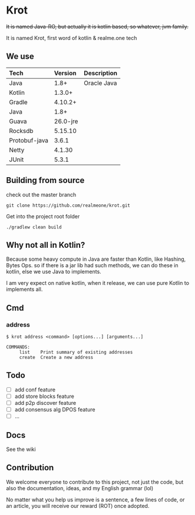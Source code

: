 # Krot


~~It is named Java-RO, but actually it is kotlin based, so whatever, jvm family.~~

It is named Krot, first word of kotlin & realme.one tech

## We use
| Tech | Version | Description |
|:----------|:-------------|:-------------|
| Java | 1.8+| Oracle Java |
| Kotlin | 1.3.0+ | |
| Gradle | 4.10.2+ | |
| Java | 1.8+ | |
| Guava | 26.0-jre | |
| Rocksdb | 5.15.10 | |
| Protobuf-java | 3.6.1 | |
| Netty | 4.1.30 | |
| JUnit | 5.3.1 | |

## Building from source

check out the master branch

```git
git clone https://github.com/realmeone/krot.git
```

Get into the project root folder
 
```shell
./gradlew clean build
```

## Why not all in Kotlin?
Because some heavy compute in Java are faster than Kotlin, like Hashing, Bytes Ops.
so if there is a jar lib had such methods, we can do these in kotlin, else we use Java to implements.

I am very expect on native kotlin, when it release, we can use pure Kotlin to implements all.

## Cmd

### address
```shell
$ krot address <command> [options...] [arguments...]
```
```shell
COMMANDS:
     list    Print summary of existing addresses
     create  Create a new address
```
## Todo
* [ ] add conf feature
* [ ] add store blocks feature
* [ ] add p2p discover feature
* [ ] add consensus alg DPOS feature 
* [ ] ...

## Docs

See the wiki

## Contribution

We welcome everyone to contribute to this project, not just the code, but also the documentation, ideas, and my English grammar (lol)

No matter what you help us improve is a sentence, a few lines of code, or an article, you will receive our reward (ROT) once adopted.
